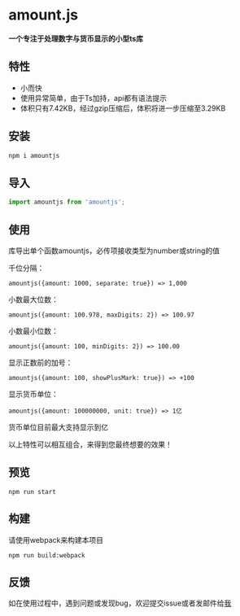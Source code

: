 # amount.js

**一个专注于处理数字与货币显示的小型ts库**

## 特性

- 小而快
- 使用异常简单，由于Ts加持，api都有语法提示
- 体积只有7.42KB，经过gzip压缩后，体积将进一步压缩至3.29KB

## 安装

```bash
npm i amountjs
```

## 导入

```javascript
import amountjs from 'amountjs';
```

## 使用

库导出单个函数amountjs，必传项接收类型为number或string的值

千位分隔：

    amountjs({amount: 1000, separate: true}) => 1,000

小数最大位数：

    amountjs({amount: 100.978, maxDigits: 2}) => 100.97

小数最小位数：

    amountjs({amount: 100, minDigits: 2}) => 100.00

显示正数前的加号：

    amountjs({amount: 100, showPlusMark: true}) => +100

显示货币单位：

    amountjs({amount: 100000000, unit: true}) => 1亿
货币单位目前最大支持显示到亿

以上特性可以相互组合，来得到您最终想要的效果！

## 预览

    npm run start

## 构建

请使用webpack来构建本项目

    npm run build:webpack

## 反馈

如在使用过程中，遇到问题或发现bug，欢迎提交issue或者发邮件给<a href="mailto:d_iii@aliyun.com">我</a>


